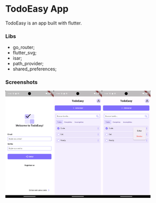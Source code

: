# TodoEasy App

TodoEasy is an app built with flutter.

### Libs

- go_router;
- flutter_svg;
- isar;
- path_provider;
- shared_preferences;


### Screenshots

<div style="display: flex; min-width: 100%;">
    <img src="readme_images/image_1.png" width="30%">
    <img src="readme_images/image_2.png" width="30%">
    <img src="readme_images/image_3.png" width="30%">
</div>